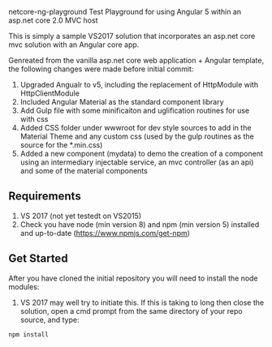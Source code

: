 netcore-ng-playground
Test Playground for using Angular 5 within an asp.net core 2.0 MVC host

This is simply a sample VS2017 solution that incorporates an asp.net core mvc solution with an Angular core app.

Genreated from the vanilla asp.net core web application + Angular template, the following changes were made before initial commit:

1. Upgraded Angualr to v5, including the replacement of HttpModule with HttpClientModule
2. Included Angular Material as the standard component library
3. Add Gulp file with some minificaiton and uglification routines for use with css
4. Added CSS folder under wwwroot for dev style sources to add in the Material Theme and any custom css (used by the gulp routines as the source for the \*.min.css)
5. Added a new component (mydata) to demo the creation of a component using an intermediary injectable service, an mvc controller (as an api) and some of the material components

## Requirements
1. VS 2017 (not yet testedt on VS2015)
2. Check you have node (min version 8) and npm (min version 5) installed and up-to-date (https://www.npmjs.com/get-npm)

## Get Started

After you have cloned the initial repository you will need to install the node modules:

1. VS 2017 may well try to initiate this. If this is taking to long then close the solution, open a cmd prompt from the same directory of your repo source, and type:
```
npm install
```
